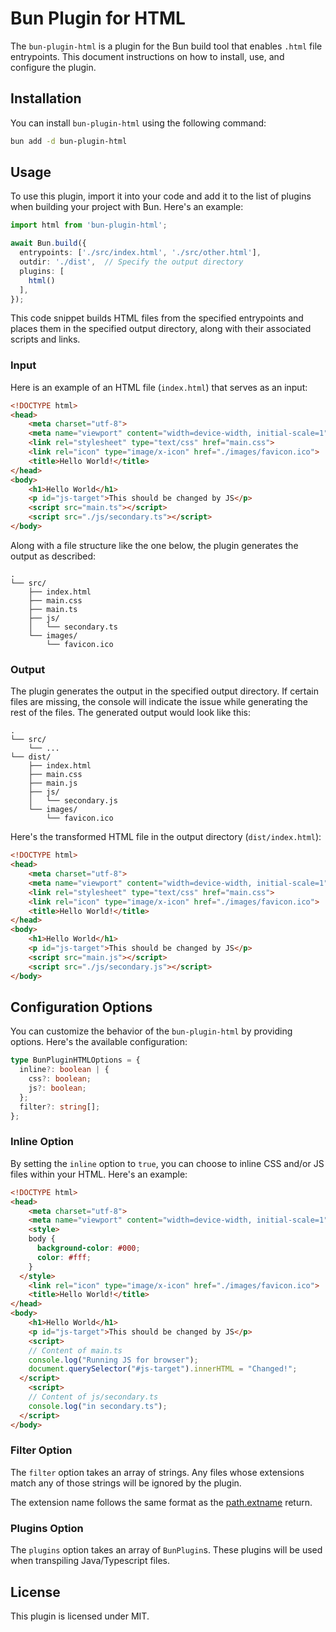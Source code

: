 # Bun Plugin for HTML

The `bun-plugin-html` is a plugin for the Bun build tool that enables `.html` file entrypoints. This document instructions on how to install, use, and configure the plugin.

## Installation

You can install `bun-plugin-html` using the following command:

```bash
bun add -d bun-plugin-html
```

## Usage

To use this plugin, import it into your code and add it to the list of plugins when building your project with Bun. Here's an example:

```typescript
import html from 'bun-plugin-html';

await Bun.build({
  entrypoints: ['./src/index.html', './src/other.html'],
  outdir: './dist',  // Specify the output directory
  plugins: [
    html()
  ],
});
```

This code snippet builds HTML files from the specified entrypoints and places them in the specified output directory, along with their associated scripts and links.

### Input

Here is an example of an HTML file (`index.html`) that serves as an input:

```html
<!DOCTYPE html>
<head>
	<meta charset="utf-8">
	<meta name="viewport" content="width=device-width, initial-scale=1">
	<link rel="stylesheet" type="text/css" href="main.css">
	<link rel="icon" type="image/x-icon" href="./images/favicon.ico">
	<title>Hello World!</title>
</head>
<body>
	<h1>Hello World</h1>
	<p id="js-target">This should be changed by JS</p>
	<script src="main.ts"></script>
	<script src="./js/secondary.ts"></script>
</body>
```

Along with a file structure like the one below, the plugin generates the output as described:

```
.
└── src/
    ├── index.html
    ├── main.css
    ├── main.ts
    ├── js/
    │   └── secondary.ts
    └── images/
        └── favicon.ico
```

### Output

The plugin generates the output in the specified output directory. If certain files are missing, the console will indicate the issue while generating the rest of the files. The generated output would look like this:

```
.
└── src/
    └── ...
└── dist/
    ├── index.html
    ├── main.css
    ├── main.js
    ├── js/
    │   └── secondary.js
    └── images/
        └── favicon.ico
```

Here's the transformed HTML file in the output directory (`dist/index.html`):

```html
<!DOCTYPE html>
<head>
	<meta charset="utf-8">
	<meta name="viewport" content="width=device-width, initial-scale=1">
	<link rel="stylesheet" type="text/css" href="main.css">
	<link rel="icon" type="image/x-icon" href="./images/favicon.ico">
	<title>Hello World!</title>
</head>
<body>
	<h1>Hello World</h1>
	<p id="js-target">This should be changed by JS</p>
	<script src="main.js"></script>
	<script src="./js/secondary.js"></script>
</body>
```

## Configuration Options

You can customize the behavior of the `bun-plugin-html` by providing options. Here's the available configuration:

```typescript
type BunPluginHTMLOptions = {
  inline?: boolean | {
    css?: boolean;
    js?: boolean;
  };
  filter?: string[];
};
```

### Inline Option

By setting the `inline` option to `true`, you can choose to inline CSS and/or JS files within your HTML. Here's an example:

```html
<!DOCTYPE html>
<head>
	<meta charset="utf-8">
	<meta name="viewport" content="width=device-width, initial-scale=1">
	<style>
    body {
      background-color: #000;
      color: #fff;
    }
  </style>
	<link rel="icon" type="image/x-icon" href="./images/favicon.ico">
	<title>Hello World!</title>
</head>
<body>
	<h1>Hello World</h1>
	<p id="js-target">This should be changed by JS</p>
	<script>
    // Content of main.ts
    console.log("Running JS for browser");
    document.querySelector("#js-target").innerHTML = "Changed!";
  </script>
	<script>
    // Content of js/secondary.ts
    console.log("in secondary.ts");
  </script>
</body>
```

### Filter Option

The `filter` option takes an array of strings. Any files whose extensions match any of those strings will be ignored by
the plugin.

The extension name follows the same format as the [path.extname](https://nodejs.org/api/path.html#pathextnamepath) return.

### Plugins Option

The `plugins` option takes an array of `BunPlugin`s. These plugins will be used when transpiling Java/Typescript files.

## License

This plugin is licensed under MIT.
